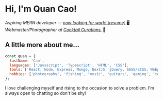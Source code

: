 # Hi, I'm Quan Cao!

_Aspiring MERN developer — [now looking for work! _(resume)_](https://www.qcao.dev)_ 🖥️   
_Webmaster/Photographer at [Cocktail Curations.](https://www.cocktailcurations-shop.com)_ 📸

## A little more about me...

```javascript
const quan = {
  lastName: 'Cao',
  languages: ['Javascript', 'Typescript', 'HTML', 'CSS'],
  tools: ['React, Node, Express, Mongo, NextJS, jQuery, SASS/SCSS, Webpack, Framer Motion, Photoshop'],
  hobbies: ['photography', 'fishing', 'music', 'guitars', 'gaming', 'technology']
};
```

I love challenging myself and rising to the occasion to solve a problem. I'm always open to chatting so don't be shy!
